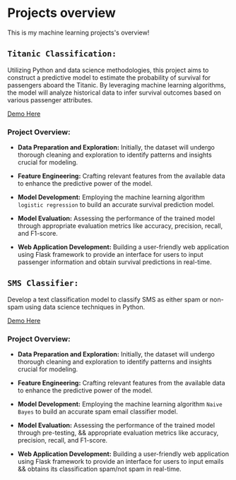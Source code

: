 # Projects overview

This is my machine learning projects's overview!

## **`Titanic Classification:`**  

Utilizing Python and data science methodologies, this project aims to construct a predictive model to estimate the probability of survival for passengers aboard the Titanic. By leveraging machine learning algorithms, the model will analyze historical data to infer survival outcomes based on various passenger attributes. 

[Demo Here](https://www.linkedin.com/posts/abdessamadtouzani_datascience-dataanalysis-machinelearning-activity-7180862067959066624-Iffu?utm_source=share&utm_medium=member_desktop)<br>

### **Project Overview:**

  - **Data Preparation and Exploration:** Initially, the dataset will undergo thorough cleaning and exploration to identify patterns and insights crucial for modeling.

  - **Feature Engineering:** Crafting relevant features from the available data to enhance the predictive power of the model.

  - **Model Development:** Employing the machine learning algorithm `logistic regression` to build an accurate survival prediction model.

  - **Model Evaluation:** Assessing the performance of the trained model through appropriate evaluation metrics like accuracy, precision, recall, and F1-score.

  - **Web Application Development:** Building a user-friendly web application using Flask framework to provide an interface for users to input passenger information and obtain survival predictions in real-time.

## **`SMS Classifier:`** 
Develop a text classification model to classify SMS as either spam or non-spam using data science techniques in Python. 

[Demo Here](https://www.linkedin.com/posts/abdessamadtouzani_datascience-ai-python-activity-7183173539326238723-_M-V?utm_source=share&utm_medium=member_desktop)<br>

### **Project Overview:**

  - **Data Preparation and Exploration:** Initially, the dataset will undergo thorough cleaning and exploration to identify patterns and insights crucial for modeling.

  - **Feature Engineering:** Crafting relevant features from the available data to enhance the predictive power of the model.

  - **Model Development:** Employing the machine learning algorithm `Naive Bayes`  to build an accurate spam email classifier model.

  - **Model Evaluation:** Assessing the performance of the trained model through pre-testing, && appropriate evaluation metrics like accuracy, precision, recall, and F1-score.

  - **Web Application Development:** Building a user-friendly web application using Flask framework to provide an interface for users to input emails && obtains its classification spam/not spam in real-time.
